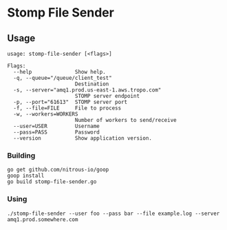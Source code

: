 # Stomp File Sender


## Usage

```
usage: stomp-file-sender [<flags>]

Flags:
  --help              Show help.
  -q, --queue="/queue/client_test"
                      Destination
  -s, --server="amq1.prod.us-east-1.aws.tropo.com"
                      STOMP server endpoint
  -p, --port="61613"  STOMP server port
  -f, --file=FILE     File to process
  -w, --workers=WORKERS
                      Number of workers to send/receive
  --user=USER         Username
  --pass=PASS         Password
  --version           Show application version.
```

### Building

    go get github.com/nitrous-io/goop
    goop install
    go build stomp-file-sender.go


### Using


    ./stomp-file-sender --user foo --pass bar --file example.log --server amq1.prod.somewhere.com


